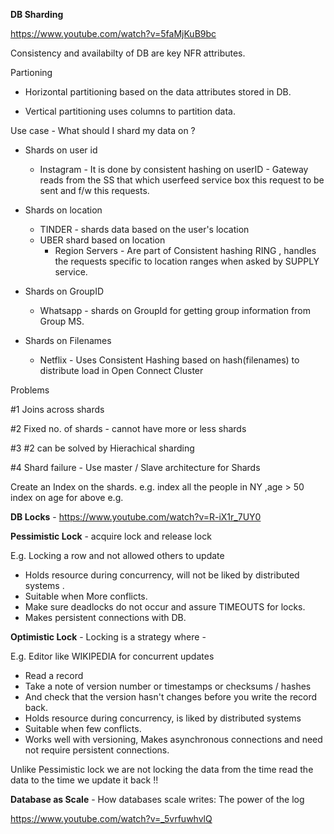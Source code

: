**DB Sharding**

https://www.youtube.com/watch?v=5faMjKuB9bc

Consistency and availabilty of DB are key NFR attributes.

Partioning

  - Horizontal partitioning based on the data attributes stored in DB.

  - Vertical partitioning uses columns to partition data.

Use case - What should I shard my data on ?

  - Shards on user id 
    - Instagram - It is done by consistent hashing on userID
              - Gateway reads from the SS that which userfeed service box this request to be sent and f/w this requests.
              
  - Shards on location
    - TINDER - shards data based on the user's location 
    - UBER shard based on location 
      - Region Servers - Are part of Consistent hashing RING , handles the requests specific to location ranges when asked by SUPPLY service.
  
  - Shards on GroupID
    - Whatsapp - shards on GroupId for getting group information from Group MS.
  
  - Shards on Filenames
    - Netflix - Uses Consistent Hashing based on hash(filenames) to distribute load in Open Connect Cluster

Problems

  #1 Joins across shards

  #2 Fixed no. of shards - cannot have more or less shards

  #3 #2 can be solved by Hierachical sharding

  #4 Shard failure - Use master / Slave architecture for Shards

Create an Index on the shards. e.g. index all the people in NY ,age > 50 index on age for above e.g.

**DB Locks** - https://www.youtube.com/watch?v=R-iX1r_7UY0

  **Pessimistic Lock** - acquire lock and release lock 
  
  E.g. Locking a row and not allowed others to update 
  
  - Holds resource during concurrency, will not be liked by distributed systems .
  - Suitable when More conflicts. 
  - Make sure deadlocks do not occur and assure TIMEOUTS for locks. 
  - Makes persistent connections with DB.

  **Optimistic Lock** - Locking is a strategy where - 
  
  E.g. Editor like WIKIPEDIA for concurrent updates 
  
  - Read a record 
  - Take a note of version number or timestamps or checksums / hashes 
  - And check that the version hasn't changes before you write the record back.
  - Holds resource during concurrency, is liked by distributed systems 
  - Suitable when few conflicts. 
  - Works well with versioning, Makes asynchronous connections and need not require persistent connections.

  Unlike Pessimistic lock we are not locking the data from the time read the data to the time we update it back !!

**Database as Scale** - How databases scale writes: The power of the log

https://www.youtube.com/watch?v=_5vrfuwhvlQ
